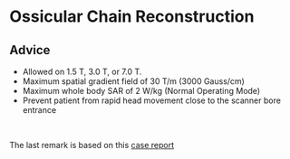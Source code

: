 # Ossicular Chain Reconstruction

## Advice

* Allowed on 1.5 T, 3.0 T, or 7.0 T.
* Maximum spatial gradient field of 30 T/m (3000 Gauss/cm)
* Maximum whole body SAR of 2 W/kg (Normal Operating Mode)
* Prevent patient from rapid head movement close to the scanner bore entrance
<br>

The last remark is based on this [case report](https://www.researchgate.net/publication/277310096_Possible_hazardous_effect_of_MR_safe_metallicimplants_for_workers)
<br>
<br>
<br>
<br>
<br>
<br>
